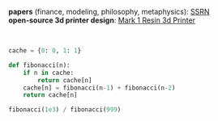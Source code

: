 **papers** (finance, modeling, philosophy, metaphysics): [SSRN](https://papers.ssrn.com/sol3/cf_dev/AbsByAuth.cfm?per_id=4163481) </br>
**open-source 3d printer design**: [Mark 1 Resin 3d Printer](https://nelson-n.github.io/Mark1.github.io/) </br>

</br>

```python
cache = {0: 0, 1: 1}

def fibonacci(n):
    if n in cache:
        return cache[n]
    cache[n] = fibonacci(n-1) + fibonacci(n-2)
    return cache[n]

fibonacci(1e3) / fibonacci(999)
```
